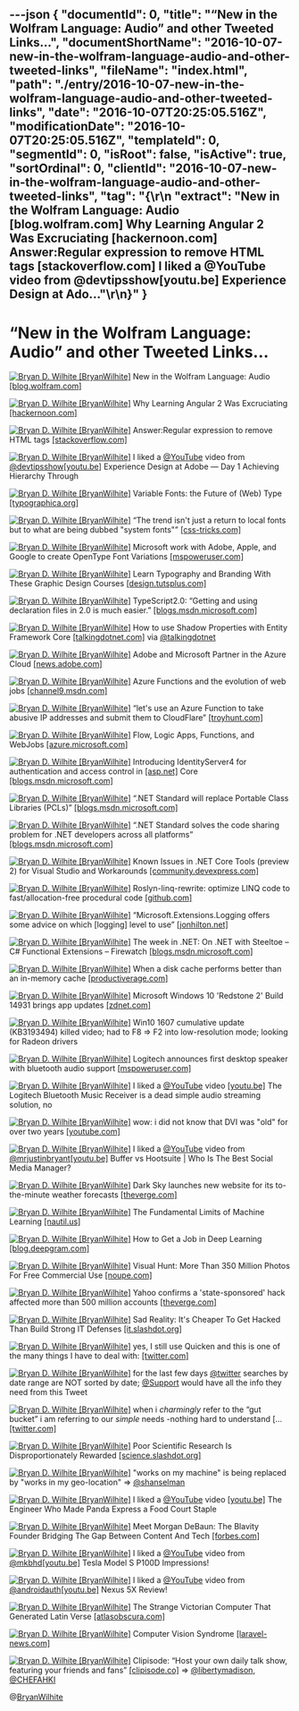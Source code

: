 ---json
{
  "documentId": 0,
  "title": "“New in the Wolfram Language: Audio” and other Tweeted Links…",
  "documentShortName": "2016-10-07-new-in-the-wolfram-language-audio-and-other-tweeted-links",
  "fileName": "index.html",
  "path": "./entry/2016-10-07-new-in-the-wolfram-language-audio-and-other-tweeted-links",
  "date": "2016-10-07T20:25:05.516Z",
  "modificationDate": "2016-10-07T20:25:05.516Z",
  "templateId": 0,
  "segmentId": 0,
  "isRoot": false,
  "isActive": true,
  "sortOrdinal": 0,
  "clientId": "2016-10-07-new-in-the-wolfram-language-audio-and-other-tweeted-links",
  "tag": "{\r\n  \"extract\": \"New in the Wolfram Language: Audio [blog.wolfram.com] Why Learning Angular 2 Was Excruciating [hackernoon.com] Answer:Regular expression to remove HTML tags [stackoverflow.com] I liked a @YouTube video from @devtipsshow[youtu.be] Experience Design at Ado...\"\r\n}"
}
---

# “New in the Wolfram Language: Audio” and other Tweeted Links…

[<img alt="Bryan D. Wilhite [BryanWilhite]" src="https://songhay.blob.core.windows.net/shared-social-twitter/BryanWilhite.jpeg">](http://songhayblog.azurewebsites.net/ "Bryan D. Wilhite [BryanWilhite]") New in the Wolfram Language: Audio [[blog.wolfram.com]](http://blog.wolfram.com/2016/09/23/new-in-the-wolfram-language-audio/)

[<img alt="Bryan D. Wilhite [BryanWilhite]" src="https://songhay.blob.core.windows.net/shared-social-twitter/BryanWilhite.jpeg">](http://songhayblog.azurewebsites.net/ "Bryan D. Wilhite [BryanWilhite]") Why Learning Angular 2 Was Excruciating [[hackernoon.com]](https://hackernoon.com/why-learning-angular-2-was-excruciating-d50dc28acc8a)

[<img alt="Bryan D. Wilhite [BryanWilhite]" src="https://songhay.blob.core.windows.net/shared-social-twitter/BryanWilhite.jpeg">](http://songhayblog.azurewebsites.net/ "Bryan D. Wilhite [BryanWilhite]") Answer:Regular expression to remove HTML tags [[stackoverflow.com]](http://stackoverflow.com/a/3790726/22944?stw=2)

[<img alt="Bryan D. Wilhite [BryanWilhite]" src="https://songhay.blob.core.windows.net/shared-social-twitter/BryanWilhite.jpeg">](http://songhayblog.azurewebsites.net/ "Bryan D. Wilhite [BryanWilhite]") I liked a [@YouTube](http://twitter.com/YouTube) video from [@devtipsshow](http://twitter.com/devtipsshow)[[youtu.be]](http://youtu.be/UcGRcznhsyM?a) Experience Design at Adobe — Day 1 Achieving Hierarchy Through

[<img alt="Bryan D. Wilhite [BryanWilhite]" src="https://songhay.blob.core.windows.net/shared-social-twitter/BryanWilhite.jpeg">](http://songhayblog.azurewebsites.net/ "Bryan D. Wilhite [BryanWilhite]") Variable Fonts: the Future of (Web) Type [[typographica.org]](http://typographica.org/on-typography/variable-fonts/)

[<img alt="Bryan D. Wilhite [BryanWilhite]" src="https://songhay.blob.core.windows.net/shared-social-twitter/BryanWilhite.jpeg">](http://songhayblog.azurewebsites.net/ "Bryan D. Wilhite [BryanWilhite]") “The trend isn't just a return to local fonts but to what are being dubbed "system fonts"” [[css-tricks.com]](https://css-tricks.com/system-fonts-svg/)

[<img alt="Bryan D. Wilhite [BryanWilhite]" src="https://songhay.blob.core.windows.net/shared-social-twitter/BryanWilhite.jpeg">](http://songhayblog.azurewebsites.net/ "Bryan D. Wilhite [BryanWilhite]") Microsoft work with Adobe, Apple, and Google to create OpenType Font Variations [[mspoweruser.com]](https://mspoweruser.com/microsoft-work-adobe-apple-google-create-opentype-font-variations/)

[<img alt="Bryan D. Wilhite [BryanWilhite]" src="https://songhay.blob.core.windows.net/shared-social-twitter/BryanWilhite.jpeg">](http://songhayblog.azurewebsites.net/ "Bryan D. Wilhite [BryanWilhite]") Learn Typography and Branding With These Graphic Design Courses [[design.tutsplus.com]](https://design.tutsplus.com/articles/learn-typography-and-branding-with-these-graphic-design-courses--cms-27241)

[<img alt="Bryan D. Wilhite [BryanWilhite]" src="https://songhay.blob.core.windows.net/shared-social-twitter/BryanWilhite.jpeg">](http://songhayblog.azurewebsites.net/ "Bryan D. Wilhite [BryanWilhite]") TypeScript2.0: “Getting and using declaration files in 2.0 is much easier.” [[blogs.msdn.microsoft.com]](https://blogs.msdn.microsoft.com/typescript/2016/09/22/announcing-typescript-2-0/)

[<img alt="Bryan D. Wilhite [BryanWilhite]" src="https://songhay.blob.core.windows.net/shared-social-twitter/BryanWilhite.jpeg">](http://songhayblog.azurewebsites.net/ "Bryan D. Wilhite [BryanWilhite]") How to use Shadow Properties with Entity Framework Core [[talkingdotnet.com]](http://www.talkingdotnet.com/use-shadow-properties-entity-framework-core/) via [@talkingdotnet](http://twitter.com/talkingdotnet)

[<img alt="Bryan D. Wilhite [BryanWilhite]" src="https://songhay.blob.core.windows.net/shared-social-twitter/BryanWilhite.jpeg">](http://songhayblog.azurewebsites.net/ "Bryan D. Wilhite [BryanWilhite]") Adobe and Microsoft Partner in the Azure Cloud [[news.adobe.com]](http://news.adobe.com/press-release/corporate/adobe-and-microsoft-partner-azure-cloud-help-businesses-transform-customer)

[<img alt="Bryan D. Wilhite [BryanWilhite]" src="https://songhay.blob.core.windows.net/shared-social-twitter/BryanWilhite.jpeg">](http://songhayblog.azurewebsites.net/ "Bryan D. Wilhite [BryanWilhite]") Azure Functions and the evolution of web jobs [[channel9.msdn.com]](https://channel9.msdn.com/Shows/Azure-Friday/Azure-Functions-and-the-evolution-of-web-jobs)

[<img alt="Bryan D. Wilhite [BryanWilhite]" src="https://songhay.blob.core.windows.net/shared-social-twitter/BryanWilhite.jpeg">](http://songhayblog.azurewebsites.net/ "Bryan D. Wilhite [BryanWilhite]") “let's use an Azure Function to take abusive IP addresses and submit them to CloudFlare” [[troyhunt.com]](https://www.troyhunt.com/azure-functions-in-practice/)

[<img alt="Bryan D. Wilhite [BryanWilhite]" src="https://songhay.blob.core.windows.net/shared-social-twitter/BryanWilhite.jpeg">](http://songhayblog.azurewebsites.net/ "Bryan D. Wilhite [BryanWilhite]") Flow, Logic Apps, Functions, and WebJobs [[azure.microsoft.com]](https://azure.microsoft.com/en-us/documentation/articles/functions-compare-logic-apps-ms-flow-webjobs/)

[<img alt="Bryan D. Wilhite [BryanWilhite]" src="https://songhay.blob.core.windows.net/shared-social-twitter/BryanWilhite.jpeg">](http://songhayblog.azurewebsites.net/ "Bryan D. Wilhite [BryanWilhite]") Introducing IdentityServer4 for authentication and access control in [[asp.net]](http://ASP.NET) Core [[blogs.msdn.microsoft.com]](https://blogs.msdn.microsoft.com/webdev/2016/09/19/introducing-identityserver4-for-authentication-and-access-control-in-asp-net-core/)

[<img alt="Bryan D. Wilhite [BryanWilhite]" src="https://songhay.blob.core.windows.net/shared-social-twitter/BryanWilhite.jpeg">](http://songhayblog.azurewebsites.net/ "Bryan D. Wilhite [BryanWilhite]") “.NET Standard will replace Portable Class Libraries (PCLs)” [[blogs.msdn.microsoft.com]](https://blogs.msdn.microsoft.com/dotnet/2016/09/26/introducing-net-standard/)

[<img alt="Bryan D. Wilhite [BryanWilhite]" src="https://songhay.blob.core.windows.net/shared-social-twitter/BryanWilhite.jpeg">](http://songhayblog.azurewebsites.net/ "Bryan D. Wilhite [BryanWilhite]") “.NET Standard solves the code sharing problem for .NET developers across all platforms” [[blogs.msdn.microsoft.com]](https://blogs.msdn.microsoft.com/dotnet/2016/09/26/introducing-net-standard/)

[<img alt="Bryan D. Wilhite [BryanWilhite]" src="https://songhay.blob.core.windows.net/shared-social-twitter/BryanWilhite.jpeg">](http://songhayblog.azurewebsites.net/ "Bryan D. Wilhite [BryanWilhite]") Known Issues in .NET Core Tools (preview 2) for Visual Studio and Workarounds [[community.devexpress.com]](https://community.devexpress.com/blogs/aspnet/archive/2016/09/23/known-issues-in-net-core-tools-preview-2-for-visual-studio-and-workarounds.aspx)

[<img alt="Bryan D. Wilhite [BryanWilhite]" src="https://songhay.blob.core.windows.net/shared-social-twitter/BryanWilhite.jpeg">](http://songhayblog.azurewebsites.net/ "Bryan D. Wilhite [BryanWilhite]") Roslyn-linq-rewrite: optimize LINQ code to fast/allocation-free procedural code [[github.com]](https://github.com/antiufo/roslyn-linq-rewrite)

[<img alt="Bryan D. Wilhite [BryanWilhite]" src="https://songhay.blob.core.windows.net/shared-social-twitter/BryanWilhite.jpeg">](http://songhayblog.azurewebsites.net/ "Bryan D. Wilhite [BryanWilhite]") “Microsoft.Extensions.Logging offers some advice on which [logging] level to use” [[jonhilton.net]](https://jonhilton.net/2016/09/21/log-different-levels-in-asp-net-core-app/)

[<img alt="Bryan D. Wilhite [BryanWilhite]" src="https://songhay.blob.core.windows.net/shared-social-twitter/BryanWilhite.jpeg">](http://songhayblog.azurewebsites.net/ "Bryan D. Wilhite [BryanWilhite]") The week in .NET: On .NET with Steeltoe – C# Functional Extensions – Firewatch [[blogs.msdn.microsoft.com]](https://blogs.msdn.microsoft.com/dotnet/2016/09/20/the-week-in-net-on-net-with-steeltoe-c-functional-extensions-firewatch/)

[<img alt="Bryan D. Wilhite [BryanWilhite]" src="https://songhay.blob.core.windows.net/shared-social-twitter/BryanWilhite.jpeg">](http://songhayblog.azurewebsites.net/ "Bryan D. Wilhite [BryanWilhite]") When a disk cache performs better than an in-memory cache [[productiverage.com]](http://www.productiverage.com/when-a-disk-cache-performs-better-than-an-inmemory-cache-befriending-the-net-gc)

[<img alt="Bryan D. Wilhite [BryanWilhite]" src="https://songhay.blob.core.windows.net/shared-social-twitter/BryanWilhite.jpeg">](http://songhayblog.azurewebsites.net/ "Bryan D. Wilhite [BryanWilhite]") Microsoft Windows 10 'Redstone 2' Build 14931 brings app updates [[zdnet.com]](http://www.zdnet.com/article/microsoft-windows-10-redstone-2-build-14931-brings-app-updates/#ftag=RSSbaffb68)

[<img alt="Bryan D. Wilhite [BryanWilhite]" src="https://songhay.blob.core.windows.net/shared-social-twitter/BryanWilhite.jpeg">](http://songhayblog.azurewebsites.net/ "Bryan D. Wilhite [BryanWilhite]") Win10 1607 cumulative update (KB3193494) killed video; had to F8 => F2 into low-resolution mode; looking for Radeon drivers

[<img alt="Bryan D. Wilhite [BryanWilhite]" src="https://songhay.blob.core.windows.net/shared-social-twitter/BryanWilhite.jpeg">](http://songhayblog.azurewebsites.net/ "Bryan D. Wilhite [BryanWilhite]") Logitech announces first desktop speaker with bluetooth audio support [[mspoweruser.com]](https://mspoweruser.com/logitech-announces-first-desktop-speaker-bluetooth-audio-support/)

[<img alt="Bryan D. Wilhite [BryanWilhite]" src="https://songhay.blob.core.windows.net/shared-social-twitter/BryanWilhite.jpeg">](http://songhayblog.azurewebsites.net/ "Bryan D. Wilhite [BryanWilhite]") I liked a [@YouTube](http://twitter.com/YouTube) video [[youtu.be]](http://youtu.be/fOAobuLUzME?a) The Logitech Bluetooth Music Receiver is a dead simple audio streaming solution, no

[<img alt="Bryan D. Wilhite [BryanWilhite]" src="https://songhay.blob.core.windows.net/shared-social-twitter/BryanWilhite.jpeg">](http://songhayblog.azurewebsites.net/ "Bryan D. Wilhite [BryanWilhite]") wow: i did not know that DVI was "old" for over two years [[youtube.com]](https://www.youtube.com/watch?v=f38sotYHqtA)

[<img alt="Bryan D. Wilhite [BryanWilhite]" src="https://songhay.blob.core.windows.net/shared-social-twitter/BryanWilhite.jpeg">](http://songhayblog.azurewebsites.net/ "Bryan D. Wilhite [BryanWilhite]") I liked a [@YouTube](http://twitter.com/YouTube) video from [@mrjustinbryant](http://twitter.com/mrjustinbryant)[[youtu.be]](http://youtu.be/MdJt5c-mxuI?a) Buffer vs Hootsuite | Who Is The Best Social Media Manager?

[<img alt="Bryan D. Wilhite [BryanWilhite]" src="https://songhay.blob.core.windows.net/shared-social-twitter/BryanWilhite.jpeg">](http://songhayblog.azurewebsites.net/ "Bryan D. Wilhite [BryanWilhite]") Dark Sky launches new website for its to-the-minute weather forecasts [[theverge.com]](http://www.theverge.com/2016/9/20/12994194/dark-sky-website-launches)

[<img alt="Bryan D. Wilhite [BryanWilhite]" src="https://songhay.blob.core.windows.net/shared-social-twitter/BryanWilhite.jpeg">](http://songhayblog.azurewebsites.net/ "Bryan D. Wilhite [BryanWilhite]") The Fundamental Limits of Machine Learning [[nautil.us]](http://nautil.us/blog/the-fundamental-limits-of-machine-learning?utm_source=RSS_Feed&utm_medium=RSS&utm_campaign=RSS_Syndication)

[<img alt="Bryan D. Wilhite [BryanWilhite]" src="https://songhay.blob.core.windows.net/shared-social-twitter/BryanWilhite.jpeg">](http://songhayblog.azurewebsites.net/ "Bryan D. Wilhite [BryanWilhite]") How to Get a Job in Deep Learning [[blog.deepgram.com]](http://blog.deepgram.com/how-to-get-a-job-in-deep-learning/)

[<img alt="Bryan D. Wilhite [BryanWilhite]" src="https://songhay.blob.core.windows.net/shared-social-twitter/BryanWilhite.jpeg">](http://songhayblog.azurewebsites.net/ "Bryan D. Wilhite [BryanWilhite]") Visual Hunt: More Than 350 Million Photos For Free Commercial Use [[noupe.com]](http://www.noupe.com/essentials/visual-hunt-350-million-photos-free-commercial-use-98883.html)

[<img alt="Bryan D. Wilhite [BryanWilhite]" src="https://songhay.blob.core.windows.net/shared-social-twitter/BryanWilhite.jpeg">](http://songhayblog.azurewebsites.net/ "Bryan D. Wilhite [BryanWilhite]") Yahoo confirms a 'state-sponsored' hack affected more than 500 million accounts [[theverge.com]](http://www.theverge.com/2016/9/22/13021014/yahoo-hack-500-million-accounts)

[<img alt="Bryan D. Wilhite [BryanWilhite]" src="https://songhay.blob.core.windows.net/shared-social-twitter/BryanWilhite.jpeg">](http://songhayblog.azurewebsites.net/ "Bryan D. Wilhite [BryanWilhite]") Sad Reality: It's Cheaper To Get Hacked Than Build Strong IT Defenses [[it.slashdot.org]](https://it.slashdot.org/story/16/09/23/1831214/sad-reality-its-cheaper-to-get-hacked-than-build-strong-it-defenses?utm_source=feedly1.0mainlinkanon&utm_medium=feed)

[<img alt="Bryan D. Wilhite [BryanWilhite]" src="https://songhay.blob.core.windows.net/shared-social-twitter/BryanWilhite.jpeg">](http://songhayblog.azurewebsites.net/ "Bryan D. Wilhite [BryanWilhite]") yes, I still use Quicken and this is one of the many things I have to deal with: [[twitter.com]](https://twitter.com/BryanWilhite/status/779184003785994240/photo/1)

[<img alt="Bryan D. Wilhite [BryanWilhite]" src="https://songhay.blob.core.windows.net/shared-social-twitter/BryanWilhite.jpeg">](http://songhayblog.azurewebsites.net/ "Bryan D. Wilhite [BryanWilhite]") for the last few days [@twitter](http://twitter.com/twitter) searches by date range are NOT sorted by date; [@Support](http://twitter.com/Support) would have all the info they need from this Tweet

[<img alt="Bryan D. Wilhite [BryanWilhite]" src="https://songhay.blob.core.windows.net/shared-social-twitter/BryanWilhite.jpeg">](http://songhayblog.azurewebsites.net/ "Bryan D. Wilhite [BryanWilhite]") when i *charmingly* refer to the “gut bucket” i am referring to our *simple* needs -nothing hard to understand [… [[twitter.com]](https://twitter.com/i/web/status/778731020434583554)

[<img alt="Bryan D. Wilhite [BryanWilhite]" src="https://songhay.blob.core.windows.net/shared-social-twitter/BryanWilhite.jpeg">](http://songhayblog.azurewebsites.net/ "Bryan D. Wilhite [BryanWilhite]") Poor Scientific Research Is Disproportionately Rewarded [[science.slashdot.org]](https://science.slashdot.org/story/16/09/24/165235/poor-scientific-research-is-disproportionately-rewarded?utm_source=feedly1.0mainlinkanon&utm_medium=feed)

[<img alt="Bryan D. Wilhite [BryanWilhite]" src="https://songhay.blob.core.windows.net/shared-social-twitter/BryanWilhite.jpeg">](http://songhayblog.azurewebsites.net/ "Bryan D. Wilhite [BryanWilhite]") "works on my machine" is being replaced by "works in my geo-location" => [@shanselman](http://twitter.com/shanselman)

[<img alt="Bryan D. Wilhite [BryanWilhite]" src="https://songhay.blob.core.windows.net/shared-social-twitter/BryanWilhite.jpeg">](http://songhayblog.azurewebsites.net/ "Bryan D. Wilhite [BryanWilhite]") I liked a [@YouTube](http://twitter.com/YouTube) video [[youtu.be]](http://youtu.be/6nFh8kiPXYs?a) The Engineer Who Made Panda Express a Food Court Staple

[<img alt="Bryan D. Wilhite [BryanWilhite]" src="https://songhay.blob.core.windows.net/shared-social-twitter/BryanWilhite.jpeg">](http://songhayblog.azurewebsites.net/ "Bryan D. Wilhite [BryanWilhite]") Meet Morgan DeBaun: The Blavity Founder Bridging The Gap Between Content And Tech [[forbes.com]](http://www.forbes.com/sites/julianmitchell/2015/11/05/meet-morgan-debaun-the-blavity-founder-bridging-the-gap-between-content-and-tech/#6308dd277e6c)

[<img alt="Bryan D. Wilhite [BryanWilhite]" src="https://songhay.blob.core.windows.net/shared-social-twitter/BryanWilhite.jpeg">](http://songhayblog.azurewebsites.net/ "Bryan D. Wilhite [BryanWilhite]") I liked a [@YouTube](http://twitter.com/YouTube) video from [@mkbhd](http://twitter.com/mkbhd)[[youtu.be]](http://youtu.be/-ICgMYIzhxg?a) Tesla Model S P100D Impressions!

[<img alt="Bryan D. Wilhite [BryanWilhite]" src="https://songhay.blob.core.windows.net/shared-social-twitter/BryanWilhite.jpeg">](http://songhayblog.azurewebsites.net/ "Bryan D. Wilhite [BryanWilhite]") I liked a [@YouTube](http://twitter.com/YouTube) video from [@androidauth](http://twitter.com/androidauth)[[youtu.be]](http://youtu.be/7Dzt7A4ncro?a) Nexus 5X Review!

[<img alt="Bryan D. Wilhite [BryanWilhite]" src="https://songhay.blob.core.windows.net/shared-social-twitter/BryanWilhite.jpeg">](http://songhayblog.azurewebsites.net/ "Bryan D. Wilhite [BryanWilhite]") The Strange Victorian Computer That Generated Latin Verse [[atlasobscura.com]](http://www.atlasobscura.com/articles/the-strange-victorian-computer-that-generated-latin-verse)

[<img alt="Bryan D. Wilhite [BryanWilhite]" src="https://songhay.blob.core.windows.net/shared-social-twitter/BryanWilhite.jpeg">](http://songhayblog.azurewebsites.net/ "Bryan D. Wilhite [BryanWilhite]") Computer Vision Syndrome [[laravel-news.com]](https://laravel-news.com/2016/09/computer-vision-syndrome/)

[<img alt="Bryan D. Wilhite [BryanWilhite]" src="https://songhay.blob.core.windows.net/shared-social-twitter/BryanWilhite.jpeg">](http://songhayblog.azurewebsites.net/ "Bryan D. Wilhite [BryanWilhite]") Clipisode: “Host your own daily talk show, featuring your friends and fans” [[clipisode.co]](https://clipisode.co/beta) => [@libertymadison](http://twitter.com/libertymadison), [@CHEFAHKI](http://twitter.com/CHEFAHKI)

@[BryanWilhite](https://twitter.com/BryanWilhite)
